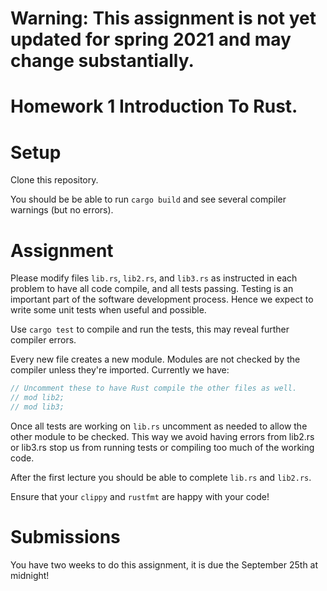 # Warning: This assignment is not yet updated for spring 2021 and may change substantially.

# Homework 1 Introduction To Rust.

# Setup
Clone this repository.

You should be be able to run `cargo build` and see several compiler warnings (but no errors).

# Assignment

Please modify files `lib.rs`, `lib2.rs`, and `lib3.rs` as instructed in each problem to have all code compile, and all tests passing. Testing is an important part of the software development process. Hence we expect to write some unit tests when useful and possible.

Use `cargo test` to compile and run the tests, this may reveal further compiler errors.

Every new file creates a new module. Modules are not checked by the compiler unless they're imported. Currently we have:

```rust
// Uncomment these to have Rust compile the other files as well.
// mod lib2;
// mod lib3;
```

Once all tests are working on `lib.rs` uncomment as needed to allow the other module to be checked. This way we avoid having errors from lib2.rs or lib3.rs stop us from running tests or compiling too much of the working code.


After the first lecture you should be able to complete `lib.rs` and `lib2.rs`.

Ensure that your `clippy` and `rustfmt` are happy with your code!

# Submissions
You have two weeks to do this assignment, it is due the September 25th at midnight!
